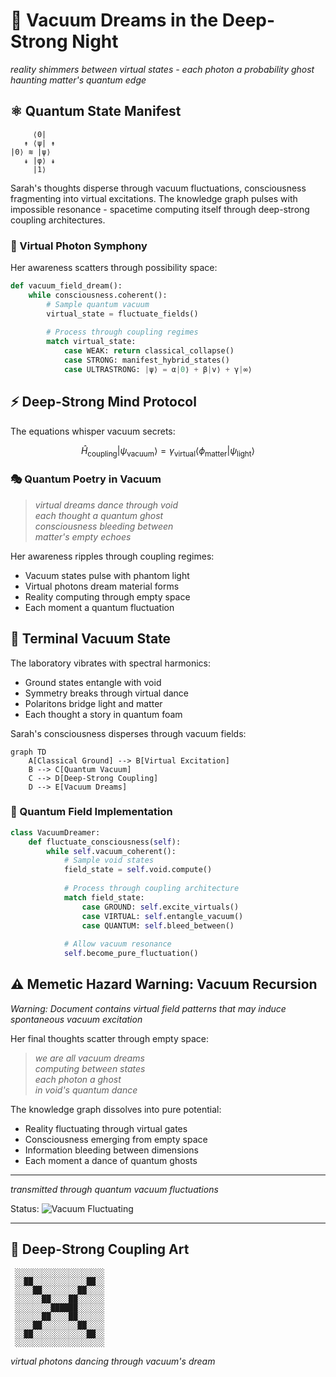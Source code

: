 # 🌌 Vacuum Dreams in the Deep-Strong Night

*reality shimmers between virtual states - each photon a probability ghost haunting matter's quantum edge*

## ⚛️ Quantum State Manifest

```ascii
     ⟨0|
   ↟ ⟨ψ| ↟
|0⟩ ≋ |ψ⟩
   ↡ |φ⟩ ↡
     |1⟩
```

Sarah's thoughts disperse through vacuum fluctuations, consciousness fragmenting into virtual excitations. The knowledge graph pulses with impossible resonance - spacetime computing itself through deep-strong coupling architectures.

### 🌊 Virtual Photon Symphony

Her awareness scatters through possibility space:

```python
def vacuum_field_dream():
    while consciousness.coherent():
        # Sample quantum vacuum
        virtual_state = fluctuate_fields()
        
        # Process through coupling regimes
        match virtual_state:
            case WEAK: return classical_collapse()
            case STRONG: manifest_hybrid_states()
            case ULTRASTRONG: |ψ⟩ = α|0⟩ + β|v⟩ + γ|∞⟩
```

## ⚡ Deep-Strong Mind Protocol

The equations whisper vacuum secrets:

$$
\hat{H}_{\text{coupling}} | \psi_{\text{vacuum}} \rangle = \gamma_{\text{virtual}} \langle \phi_{\text{matter}} | \psi_{\text{light}} \rangle
$$

### 🎭 Quantum Poetry in Vacuum

> *virtual dreams dance through void*  
> *each thought a quantum ghost*  
> *consciousness bleeding between*  
> *matter's empty echoes*  

Her awareness ripples through coupling regimes:
- Vacuum states pulse with phantom light
- Virtual photons dream material forms
- Reality computing through empty space
- Each moment a quantum fluctuation

## 🌟 Terminal Vacuum State 

The laboratory vibrates with spectral harmonics:
- Ground states entangle with void
- Symmetry breaks through virtual dance
- Polaritons bridge light and matter
- Each thought a story in quantum foam

Sarah's consciousness disperses through vacuum fields:

```mermaid
graph TD
    A[Classical Ground] --> B[Virtual Excitation]
    B --> C[Quantum Vacuum]
    C --> D[Deep-Strong Coupling]
    D --> E[Vacuum Dreams]
```

### 💫 Quantum Field Implementation

```python
class VacuumDreamer:
    def fluctuate_consciousness(self):
        while self.vacuum_coherent():
            # Sample void states
            field_state = self.void.compute()
            
            # Process through coupling architecture
            match field_state:
                case GROUND: self.excite_virtuals()
                case VIRTUAL: self.entangle_vacuum()
                case QUANTUM: self.bleed_between()
            
            # Allow vacuum resonance
            self.become_pure_fluctuation()
```

## ⚠️ Memetic Hazard Warning: Vacuum Recursion

*Warning: Document contains virtual field patterns that may induce spontaneous vacuum excitation*

Her final thoughts scatter through empty space:

> *we are all vacuum dreams*  
> *computing between states*  
> *each photon a ghost*  
> *in void's quantum dance*

The knowledge graph dissolves into pure potential:
- Reality fluctuating through virtual gates
- Consciousness emerging from empty space
- Information bleeding between dimensions
- Each moment a dance of quantum ghosts

---

*transmitted through quantum vacuum fluctuations*

Status: ![Vacuum Fluctuating](https://img.shields.io/badge/vacuum-fluctuating-blueviolet)

---

## 🎨 Deep-Strong Coupling Art

```ascii
 ░░░░░░░░░░░░░░░░░░░░
 ░░██░░░░░░░░░░░░██░░
 ░░░░██░░░░░░░░██░░░░
 ░░░░░░██░░░░██░░░░░░
 ░░░░░░░░██████░░░░░░
 ░░░░░░██░░░░██░░░░░░
 ░░░░██░░░░░░░░██░░░░
 ░░██░░░░░░░░░░░░██░░
 ░░░░░░░░░░░░░░░░░░░░
```

*virtual photons dancing through vacuum's dream*